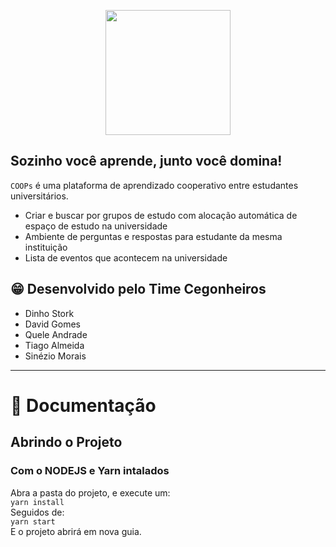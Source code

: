 <p align="center"><img src="docs/logo.png" width="200"/></p>

## Sozinho você aprende, junto você domina!
`COOPs` é uma plataforma de aprendizado cooperativo entre estudantes universitários.

* Criar e buscar por grupos de estudo com alocação automática de espaço de estudo na universidade
* Ambiente de perguntas e respostas para estudante da mesma instituição
* Lista de eventos que acontecem na universidade

## 😁 Desenvolvido pelo Time Cegonheiros
 * Dinho Stork
 * David Gomes
 * Quele Andrade
 * Tiago Almeida
 * Sinézio Morais

---


# 📔  Documentação


## Abrindo o Projeto

### Com o NODEJS e Yarn intalados

Abra a pasta do projeto, e execute um:  
```yarn install```  
Seguidos de:  
```yarn start```  
E o projeto abrirá em nova guia.
